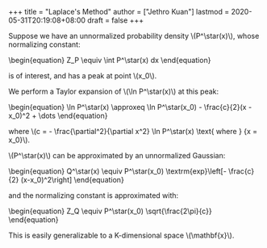 +++
title = "Laplace's Method"
author = ["Jethro Kuan"]
lastmod = 2020-05-31T20:19:08+08:00
draft = false
+++

Suppose we have an unnormalized probability density \\(P^\star(x)\\),
whose normalizing constant:

\begin{equation}
Z_P \equiv \int P^\star(x) dx
\end{equation}

is of interest, and has a peak at point \\(x_0\\).

We perform a Taylor expansion of \\(\ln P^\star(x)\\) at this peak:

\begin{equation}
\ln P^\star(x) \approxeq \ln P^\star(x_0) - \frac{c}{2}(x - x_0)^2 + \dots
\end{equation}

where \\(c = - \frac{\partial^2}{\partial x^2} \ln P^\star(x) \text{
where } {x = x_0}\\).

\\(P^\star(x)\\) can be approximated by an unnormalized Gaussian:

\begin{equation}
Q^\star(x) \equiv P^\star(x_0) \textrm{exp}\left[- \frac{c}{2} (x-x\_0)^2\right]
\end{equation}

and the normalizing constant is approximated with:

\begin{equation}
Z_Q \equiv P^\star(x_0) \sqrt{\frac{2\pi}{c}}
\end{equation}

This is easily generalizable to a K-dimensional space \\(\mathbf{x}\\).
